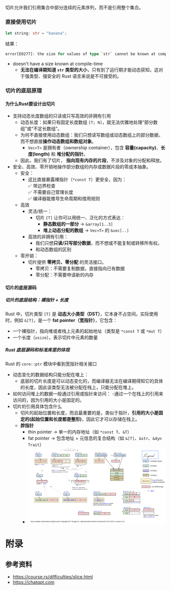 切片允许我们引用集合中部分连续的元素序列，而不是引用整个集合。
### 直接使用切片
```rust
let string: str = "banana";
```
结果：
```rust
error[E0277]: the size for values of type `str` cannot be known at compilation time --> src/main.rs:4:9 | 4 | let string: str = "banana"; | ^^^^^^ doesn't have a size known at compile-time
```
- doesn't have a size known at compile-time
	- **无法在编译期知道 `str` 类型的大小**，只有到了运行期才能动态获知，这对于强类型、强安全的 Rust 语言来说是不可接受的。
### 切片的底层原理
#### 为什么Rust要设计出切片
- 支持动态长度数组的只读或只写高效的非拥有引用
	- 动态长度：如果只有固定长度数组 `[T; N]`，就无法优雅地处理“部分数组”或“不定长数组”。
	- 为何不直接使用动态数组：我们只想读写数组或动态数组上的部分数据，而不想直接**操作动态数组和数组对象**。
		- `Vec<T>` 是拥有者（ownership container），包含 **容量(capacity)**、**长度(length)** 和 **堆分配的指针**。
	- 因此，我们有了切片， **指向现有内存的片段**，不涉及对象的分配和释放。
- 安全、高效、零开销地操作部分数组的内存或数据片段的零成本抽象。
	-  安全：
		- 这比直接暴露裸指针（`*const T`）更安全，因为：  
			✅ 带边界检查  
			✅ 不需要自己管理长度  
			✅ 编译器能推导生命周期和借用规则
	- 高效
		- 灵活/统一：
			- 切片 `[T]` 让你可以用统一、泛化的方式表达：
				- **静态数组的一部分** → `&array[1..3]`
				- **堆上动态分配的数组** → `Vec<T>` 的 `&vec[..]`
		- 高效的非拥有引用：
			- 我们只想**只读/只写部分数据**，而不想或不能复制或转移所有权。
			- 和动态数组的区别
	- 零开销：
		-  切片提供 **零拷贝、零分配** 的灵活接口。
			- 零拷贝：不需要复制数据，直接指向已有数据
			- 零分配：不需要申请新的内存


#### 切片的底层源码
##### 切片的底层结构：裸指针 + 长度
Rust 中，切片类型 `[T]` 是 **动态大小类型（DST）**，它本身不占空间。实际使用时，例如 `&[T]`，是一个 **fat pointer（宽指针）**，它包含：

- 一个裸指针，指向堆或者栈上元素的起始地址（类型是 `*const T` 或 `*mut T`）
- 一个长度（`usize`），表示切片中元素的数量
##### Rust 底层源码和标准库里的体现
Rust 的 `core::ptr` 模块中看到宽指针相关接口




- 动态变化的数据结构只能分配在堆上：
	- 底层的切片长度是可以动态变化的，而编译器无法在编译期得知它的具体的长度，因此该类型无法被分配在栈上，只能分配在堆上。
- 如何访问堆上的数据一般通过引用或指针来访问：
	-通过一个在栈上的引用来访问的，因为引用的大小是固定的。
- 切片的引用具体包含什么
	- 切片的起始位置和长度，而且最重要的是，类似于指针，**引用的大小是固定的(起始位置和长度都是整形)**，因此它才可以存储在栈上。
	- **胖指针**
		- thin pointer → 单一的内存地址（如 `*const T`、`&T`）
		- fat pointer → 包含地址 + 元信息的复合结构（如 `&[T]`、`&str`、`&dyn Trait`）
		- ![](../../../asserts/Pasted%20image%2020250526104939.png)

# 附录
## 参考资料
- https://course.rs/difficulties/slice.html
- https://chatgpt.com
  